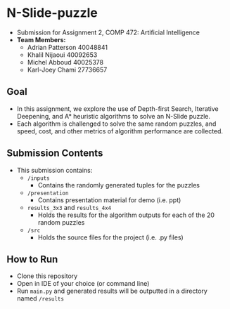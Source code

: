 # N-Slide-puzzle
* Submission for Assignment 2, COMP 472: Artificial Intelligence
* **Team Members:**
  * Adrian Patterson 40048841
  * Khalil Nijaoui 40092653
  * Michel Abboud 40025378
  * Karl-Joey Chami 27736657
## Goal
* In this assignment, we explore the use of Depth-first Search, Iterative Deepening, and A* heuristic algorithms to solve an N-Slide puzzle.
* Each algorithm is challenged to solve the same random puzzles, and speed, cost, and other metrics of algorithm performance are collected. 

## Submission Contents
* This submission contains:
	* `/inputs`
		* Contains the randomly generated tuples for the puzzles
	* `/presentation`
		* Contains presentation material for demo (i.e. ppt)
	* `results_3x3` and `results_4x4`
		* Holds the results for the algorithm outputs for each of the 20 random puzzles
	* `/src`
		* Holds the source files for the project (i.e. .py files)
## How to Run
* Clone this repository
* Open in IDE of your choice (or command line)
* Run `main.py` and generated results will be outputted in a directory named `/results`
